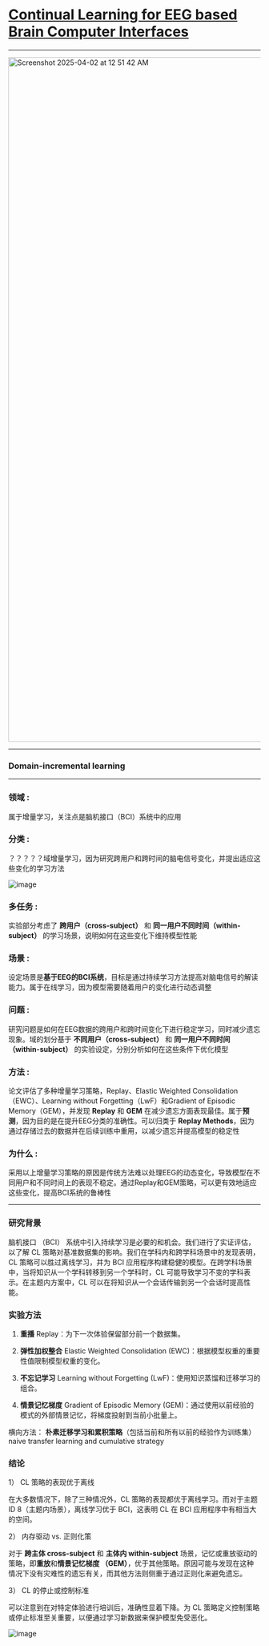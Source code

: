 
# [Continual Learning for EEG based Brain Computer Interfaces](https://openreview.net/forum?id=9Y_wci2OC3)

----

<img width="1366" alt="Screenshot 2025-04-02 at 12 51 42 AM" src="https://github.com/user-attachments/assets/d7660f15-5ddb-4385-89c0-176a101bae69" />

-----

### Domain-incremental learning

----

### **领域** : 

属于增量学习，关注点是脑机接口（BCI）系统中的应用

###  **分类** : 

？？？？？域增量学习，因为研究跨用户和跨时间的脑电信号变化，并提出适应这些变化的学习方法

![image](https://github.com/user-attachments/assets/12c843ad-4510-4dfc-a94c-51346e3c3296)

###  **多任务** : 

实验部分考虑了 **跨用户（cross-subject）** 和 **同一用户不同时间（within-subject）** 的学习场景，说明如何在这些变化下维持模型性能

###  **场景** : 

设定场景是**基于EEG的BCI系统**，目标是通过持续学习方法提高对脑电信号的解读能力。属于在线学习，因为模型需要随着用户的变化进行动态调整

###  **问题** : 

研究问题是如何在EEG数据的跨用户和跨时间变化下进行稳定学习，同时减少遗忘现象。域的划分基于 **不同用户（cross-subject）** 和 **同一用户不同时间（within-subject）** 的实验设定，分别分析如何在这些条件下优化模型

###  **方法** : 

论文评估了多种增量学习策略，Replay、Elastic Weighted Consolidation（EWC）、Learning without Forgetting（LwF）和Gradient of Episodic Memory（GEM），并发现 **Replay** 和 **GEM** 在减少遗忘方面表现最佳。属于**预测**，因为目的是在提升EEG分类的准确性。可以归类于 **Replay Methods**，因为通过存储过去的数据并在后续训练中重用，以减少遗忘并提高模型的稳定性

###  **为什么** : 

采用以上增量学习策略的原因是传统方法难以处理EEG的动态变化，导致模型在不同用户和不同时间上的表现不稳定。通过Replay和GEM策略，可以更有效地适应这些变化，提高BCI系统的鲁棒性

----

### 研究背景

脑机接口 （BCI） 系统中引入持续学习是必要的和机会。我们进行了实证评估，以了解 CL 策略对基准数据集的影响。我们在学科内和跨学科场景中的发现表明，CL 策略可以胜过离线学习，并为 BCI 应用程序构建稳健的模型。在跨学科场景中，当将知识从一个学科转移到另一个学科时，CL 可能导致学习不变的学科表示。在主题内方案中，CL 可以在将知识从一个会话传输到另一个会话时提高性能。

###  实验方法

1. **重播** Replay：为下一次体验保留部分前一个数据集。

2. **弹性加权整合** Elastic Weighted Consolidation (EWC)：根据模型权重的重要性值限制模型权重的变化。

3. **不忘记学习** Learning without Forgetting (LwF)：使用知识蒸馏和迁移学习的组合。

4. **情景记忆梯度** Gradient of Episodic Memory (GEM)：通过使用以前经验的模式的外部情景记忆，将梯度投射到当前小批量上。

横向方法： **朴素迁移学习和累积策略**（包括当前和所有以前的经验作为训练集）naive transfer learning and cumulative strategy

### 结论

1） CL 策略的表现优于离线

在大多数情况下，除了三种情况外，CL 策略的表现都优于离线学习。而对于主题 ID 8（主题内场景），离线学习优于 BCI，这表明 CL 在 BCI 应用程序中有相当大的空间。

2） 内存驱动 vs. 正则化策

对于 **跨主体 cross-subject** 和 **主体内 within-subject** 场景，记忆或重放驱动的策略，即**重放**和**情景记忆梯度 （GEM）**，优于其他策略。原因可能与发现在这种情况下没有灾难性的遗忘有关，而其他方法则侧重于通过正则化来避免遗忘。

3） CL 的停止或控制标准

可以注意到在对特定体验进行培训后，准确性显着下降。为 CL 策略定义控制策略或停止标准至关重要，以便通过学习新数据来保护模型免受恶化。

![image](https://github.com/user-attachments/assets/74045df6-53d1-415e-a1ff-0abe1291ff27)

